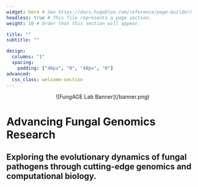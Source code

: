 ```yaml
---
widget: hero # See https://docs.hugoblox.com/reference/page-builder/
headless: true # This file represents a page section.
weight: 10 # Order that this section will appear.

title: ""
subtitle: ""

design:
  columns: "1"
  spacing:
    padding: ["40px", "0", "40px", "0"]
advanced:
  css_class: welcome-section
---
```


<p align="center" style="margin-bottom: 2rem;">
  ![FungAGE Lab Banner](/banner.png)
</p>

# Advancing Fungal Genomics Research

## Exploring the evolutionary dynamics of fungal pathogens through cutting-edge genomics and computational biology.
